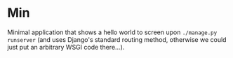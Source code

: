 # Min

Minimal application that shows a hello world to screen upon `./manage.py runserver` (and uses Django's standard routing method, otherwise we could just put an arbitrary WSGI code there...).
